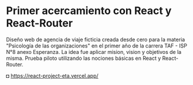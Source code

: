 # Primer acercamiento con React y  React-Router
Diseño web de agencia de viaje ficticia creada desde cero para la materia "Psicología de las organizaciones" en el primer año de la carrera TAF - ISP N°8 anexo Esperanza. La idea fue aplicar mision, vision y objetivos de la misma.
Prueba piloto utilizando las nociones básicas en React y React-Router.

◘ https://react-project-eta.vercel.app/
